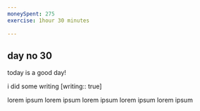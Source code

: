 ```yaml
---
moneySpent: 275
exercise: 1hour 30 minutes
 
---
```

## day no 30
today is a good day!
 

i did some writing [writing:: true]

lorem ipsum lorem ipsum lorem ipsum lorem ipsum lorem ipsum
